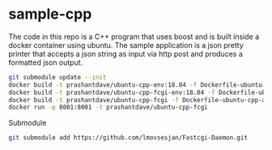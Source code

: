 # sample-cpp

The code in this repo is a C++ program that uses boost and is built inside a docker container using ubuntu. The sample application is a json pretty printer that accepts a json string as input via http post and produces a formatted json output. 


```sh
git submodule update --init
docker build -t prashantdave/ubuntu-cpp-env:18.04 -f Dockerfile-ubuntu-cpp-env.build .
docker build -t prashantdave/ubuntu-cpp-fcgi-env:18.04 -f Dockerfile-ubuntu-cpp-fcgi-env.build .
docker build -t prashantdave/ubuntu-cpp-fcgi -f Dockerfile-ubuntu-cpp-app.build .
docker run -p 8001:8001 -t prashantdave/ubuntu-cpp-fcgi
```


Submodule
```sh
git submodule add https://github.com/lmovsesjan/Fastcgi-Daemon.git 
```
